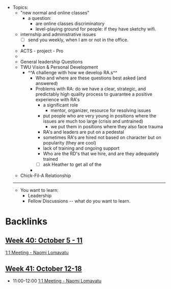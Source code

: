 - Topics: 
    - "new normal and online classes"
        - a question: 
            - are online classes discriminatory
            - level-playing ground for people: if they have sketchy wifi. 
    - internship and administrative issues
        - [ ] send you weekly, when I am or not in the office. 
        - 
    - ACTS - project - Pro
    - 
    - General leadership Questions
    - TWU Vision & Personal Development
        - ^^A challenge with how we develop RA.s^^ 
            - Who and where are these questions best asked (and answered)
            - Problems with RA: do we have a clear, strategic, and predictably high quality process to guarantee a positive experience with RA's
                - a significant role
                    - mentor, organizer, resource for resolving issues
                - put people who are very young in positions where the issues are much too large (crisis and untrained)
                    - we put them in positions where they also face trauma
                - RA's and leaders are put on a pedestal
                - sometimes RA's are hired not based on character but on popularity (they are cool)
                - lack of training and ongoing support
                - Who are the RD's that we hire, and are they adequately trained
                - [ ] ask Heather to get all of the 
            - 
    - Chick-Fil-A Relationship
    - ---------------------
    - You want to learn:
        - Leadership
        - Fellow Discussions -- what do you want to learn. 

# Backlinks
## [Week 40: October 5 - 11](<Week 40: October 5 - 11.md>)
[1:1 Meeting - Naomi Lomavatu ](<1:1 Meeting - Naomi Lomavatu .md>)

## [Week 41: October 12-18](<Week 41: October 12-18.md>)
- 11:00-12:00 [1:1 Meeting - Naomi Lomavatu ](<1:1 Meeting - Naomi Lomavatu .md>)

